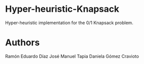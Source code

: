 # Hyper-heuristic-Knapsack
Hyper-heuristic implementation for the 0/1 Knapsack problem.


# Authors 

Ramón Eduardo Díaz
José Manuel Tapia 
Daniela Gómez Cravioto
